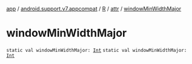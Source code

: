 [app](../../../index.md) / [android.support.v7.appcompat](../../index.md) / [R](../index.md) / [attr](index.md) / [windowMinWidthMajor](.)

# windowMinWidthMajor

`static val windowMinWidthMajor: `[`Int`](https://kotlinlang.org/api/latest/jvm/stdlib/kotlin/-int/index.html)
`static val windowMinWidthMajor: `[`Int`](https://kotlinlang.org/api/latest/jvm/stdlib/kotlin/-int/index.html)